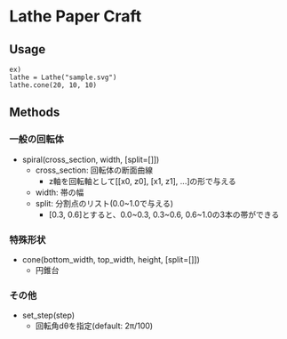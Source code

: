 # Lathe Paper Craft

## Usage
```
ex)
lathe = Lathe("sample.svg")
lathe.cone(20, 10, 10)
```

## Methods
### 一般の回転体
* spiral(cross_section, width, [split=[]])
  * cross_section: 回転体の断面曲線
    * z軸を回転軸として[[x0, z0], [x1, z1], ...]の形で与える
  * width: 帯の幅
  * split: 分割点のリスト(0.0~1.0で与える)
    * [0.3, 0.6]とすると、0.0~0.3, 0.3~0.6, 0.6~1.0の3本の帯ができる
    
### 特殊形状
* cone(bottom_width, top_width, height, [split=[]])
  * 円錐台
  
### その他
* set_step(step)
  * 回転角dθを指定(default: 2π/100)
